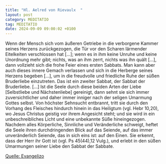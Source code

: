 ```yaml
---
title: "Hl. Aelred von Rievaulx  "
layout: post
category: MEDITATIO
tag: MEDITATIO
date: 2024-09-09 09:00:02 +0100
---
```

Wenn der Mensch sich vom äußeren Getriebe in die verborgene Kammer seines Herzens zurückgezogen, die Tür vor den Scharen lärmender Eitelkeiten verschlossen hat [...]; wenn es in ihm keine Unruhe und keine Unordnung mehr gibt; nichts, was an ihm zerrt, nichts was ihn quält [...], dann vollzieht sich die frohe Feier eines ersten Sabbats.<!--more--> Man kann aber auch dieses innere Gemach verlassen und sich in die Herberge seines Herzens begeben [...], um in die freudvolle und friedliche Ruhe der süßen Bruderliebe einzutreten. Das ist ein zweiter Sabbat, der Sabbat der Bruderliebe. [...]
Ist die Seele durch diese beiden Arten der Liebe [Selbstliebe und Nächstenliebe] gereinigt, dann sehnt sie sich immer zuversichtlicher und daher immer inniger nach der seligen Umarmung Gottes selbst. Von höchster Sehnsucht entbrannt, tritt sie durch den Vorhang des Fleisches hindurch hinein in das Heiligtum (vgl. Hebr 10,20), wo Jesus Christus geistig vor ihrem Angesicht steht; und sie wird in ein unbeschreibliches Licht und eine unbekannte Süße hineingezogen. Nachdem alles Körperliche, Sinnliche und Veränderliche schweigt, heftet die Seele ihren durchdringenden Blick auf das Seiende, auf das immer unveränderlich Seiende, das in sich eins ist: auf den Einen. Sie erkennt, dass der Herr ihr Gott ist (vgl. Ps 45(44),12 Vulg.), und erlebt in den süßen Umarmungen seiner Liebe den Sabbat der Sabbate.


[Quelle: Evangelizo](https://evangeliumtagfuertag.org/DE/gospel)